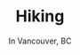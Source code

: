 ---
title: "Hiking"
image_src: /hobbies/hiking.svg
subtitle: "In Vancouver, BC"
description: "I do a couple light hikes every week, and in the summer typically a more intensive hike every week or two. My all-time favourite hike is The Chief, in Squamish."
priority: 4
---